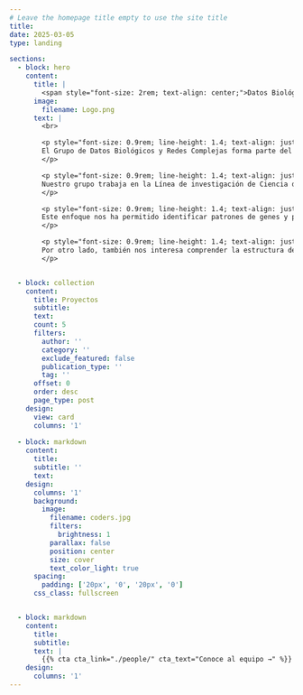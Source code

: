 ```yaml
---
# Leave the homepage title empty to use the site title
title:
date: 2025-03-05
type: landing

sections:
  - block: hero
    content:
      title: |
        <span style="font-size: 2rem; text-align: center;">Datos Biológicos y Redes Complejas</span>
      image:
        filename: Logo.png
      text: |
        <br>

        <p style="font-size: 0.9rem; line-height: 1.4; text-align: justify;">
        El Grupo de Datos Biológicos y Redes Complejas forma parte del Departamento de Ingeniería de Sistemas Computacionales y Automatización en el Instituto de Investigaciones en Matemáticas Aplicadas y en Sistemas (IIMAS) de la Universidad Nacional Autónoma de México (UNAM), ubicado en la Ciudad de México.
        </p>

        <p style="font-size: 0.9rem; line-height: 1.4; text-align: justify;">
        Nuestro grupo trabaja en la Línea de investigación de Ciencia de datos aplicada a Bioinformática y Biología de Sistemas con el objetivo de comprender cómo las interacciones a nivel de la expresión genética permiten a los organismos responder de manera coordinada a estímulos intra y extracelulares desde una perspectiva de sistemas.
        </p>

        <p style="font-size: 0.9rem; line-height: 1.4; text-align: justify;">
        Este enfoque nos ha permitido identificar patrones de genes y proteínas claves en diversos procesos biológicos, como la muerte celular programada de hongos, genes de virulencia de hongos y bacterias, genes relacionados a enfermedades como cáncer de mama y próstata, genes conservados en la regulación y metabolismo, así como el impacto de los fármacos y genes blancos, entre otros.
        </p>

        <p style="font-size: 0.9rem; line-height: 1.4; text-align: justify;">
        Por otro lado, también nos interesa comprender la estructura de redes sociales subyacentes que se reportan en textos históricos, por medio de procesamiento de textos con NLP y análisis de redes complejas por medio de teoría de grafos.
        </p>


  - block: collection
    content:
      title: Proyectos
      subtitle:
      text:
      count: 5
      filters:
        author: ''
        category: ''
        exclude_featured: false
        publication_type: ''
        tag: ''
      offset: 0
      order: desc
      page_type: post
    design:
      view: card
      columns: '1'
  
  - block: markdown
    content:
      title:
      subtitle: ''
      text:
    design:
      columns: '1'
      background:
        image: 
          filename: coders.jpg
          filters:
            brightness: 1
          parallax: false
          position: center
          size: cover
          text_color_light: true
      spacing:
        padding: ['20px', '0', '20px', '0']
      css_class: fullscreen


  - block: markdown
    content:
      title:
      subtitle:
      text: |
        {{% cta cta_link="./people/" cta_text="Conoce al equipo →" %}}
    design:
      columns: '1'
---
```

